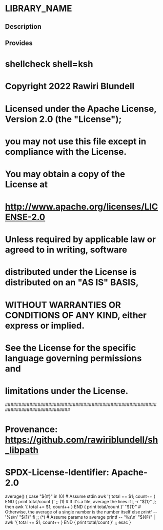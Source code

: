 # LIBRARY_NAME

## Description

## Provides
# shellcheck shell=ksh

# Copyright 2022 Rawiri Blundell
#
# Licensed under the Apache License, Version 2.0 (the "License");
# you may not use this file except in compliance with the License.
# You may obtain a copy of the License at
#
#     http://www.apache.org/licenses/LICENSE-2.0
#
# Unless required by applicable law or agreed to in writing, software
# distributed under the License is distributed on an "AS IS" BASIS,
# WITHOUT WARRANTIES OR CONDITIONS OF ANY KIND, either express or implied.
# See the License for the specific language governing permissions and
# limitations under the License.
################################################################################
# Provenance: https://github.com/rawiriblundell/sh_libpath
# SPDX-License-Identifier: Apache-2.0

average() {
  case "${#}" in
    (0)
      # Assume stdin
      awk '{ total += $1; count++ } END { print total/count }'
    ;;
    (1)
      # If it's a file, average the lines
      if [ -r "${1}" ]; then
        awk '{ total += $1; count++ } END { print total/count }' "${1}"
      # Otherwise, the average of a single number is the number itself
      else
        printf -- '%s\n' "${1}"
      fi
    ;;
    (*)
      # Assume params to average
      printf -- '%s\n' "${@}" | awk '{ total += $1; count++ } END { print total/count }'
    ;;
  esac
}
